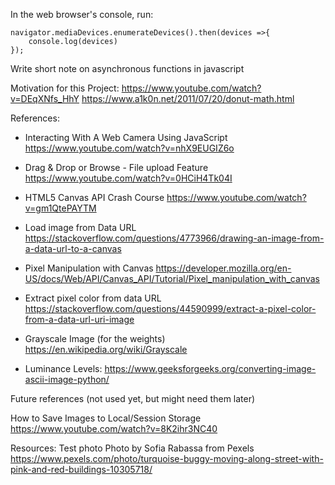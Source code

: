 
In the web browser's console, run:

```
navigator.mediaDevices.enumerateDevices().then(devices =>{
    console.log(devices)
});
```

Write short note on asynchronous functions in javascript



Motivation for this Project:
https://www.youtube.com/watch?v=DEqXNfs_HhY
https://www.a1k0n.net/2011/07/20/donut-math.html

References:
* Interacting With A Web Camera Using JavaScript
https://www.youtube.com/watch?v=nhX9EUGIZ6o

* Drag & Drop or Browse - File upload Feature
https://www.youtube.com/watch?v=0HCiH4Tk04I

* HTML5 Canvas API Crash Course
https://www.youtube.com/watch?v=gm1QtePAYTM

* Load image from Data URL
https://stackoverflow.com/questions/4773966/drawing-an-image-from-a-data-url-to-a-canvas

* Pixel Manipulation with Canvas
https://developer.mozilla.org/en-US/docs/Web/API/Canvas_API/Tutorial/Pixel_manipulation_with_canvas

* Extract pixel color from data URL
https://stackoverflow.com/questions/44590999/extract-a-pixel-color-from-a-data-url-uri-image

* Grayscale Image (for the weights)
https://en.wikipedia.org/wiki/Grayscale

* Luminance Levels:
https://www.geeksforgeeks.org/converting-image-ascii-image-python/

Future references (not used yet, but might need them later)


How to Save Images to Local/Session Storage
https://www.youtube.com/watch?v=8K2ihr3NC40



Resources:
Test photo
Photo by Sofia Rabassa from Pexels
https://www.pexels.com/photo/turquoise-buggy-moving-along-street-with-pink-and-red-buildings-10305718/
